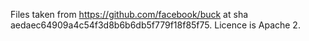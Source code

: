 Files taken from https://github.com/facebook/buck at sha aedaec64909a4c54f3d8b6b6db5f779f18f85f75.
Licence is Apache 2.
